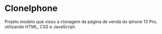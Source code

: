 # CloneIphone
Projeto modelo que visou a clonagem da página de venda do iphone 13 Pro, utilizando HTML, CSS e JavaScript.
